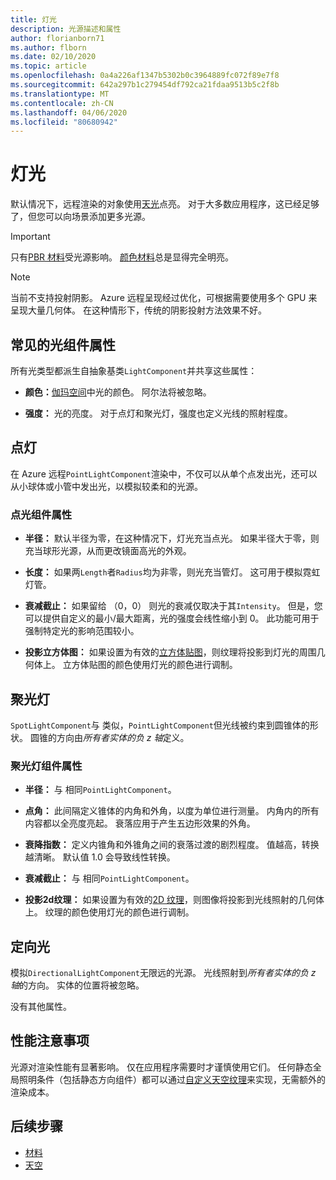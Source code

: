 ```yaml
---
title: 灯光
description: 光源描述和属性
author: florianborn71
ms.author: flborn
ms.date: 02/10/2020
ms.topic: article
ms.openlocfilehash: 0a4a226af1347b5302b0c3964889fc072f89e7f8
ms.sourcegitcommit: 642a297b1c279454df792ca21fdaa9513b5c2f8b
ms.translationtype: MT
ms.contentlocale: zh-CN
ms.lasthandoff: 04/06/2020
ms.locfileid: "80680942"
---
```

# <a name="lights"></a>灯光

默认情况下，远程渲染的对象使用[天光](sky.md)点亮。 对于大多数应用程序，这已经足够了，但您可以向场景添加更多光源。

> [!IMPORTANT]
> 只有[PBR 材料](pbr-materials.md)受光源影响。 [颜色材料](color-materials.md)总是显得完全明亮。

> [!NOTE]
> 当前不支持投射阴影。 Azure 远程呈现经过优化，可根据需要使用多个 GPU 来呈现大量几何体。 在这种情形下，传统的阴影投射方法效果不好。

## <a name="common-light-component-properties"></a>常见的光组件属性

所有光类型都派生自抽象基类`LightComponent`并共享这些属性：

* **颜色：**[伽玛空间](https://en.wikipedia.org/wiki/SRGB)中光的颜色。 阿尔法将被忽略。

* **强度：** 光的亮度。 对于点灯和聚光灯，强度也定义光线的照射程度。

## <a name="point-light"></a>点灯

在 Azure 远程`PointLightComponent`渲染中，不仅可以从单个点发出光，还可以从小球体或小管中发出光，以模拟较柔和的光源。

### <a name="pointlightcomponent-properties"></a>点光组件属性

* **半径：** 默认半径为零，在这种情况下，灯光充当点光。 如果半径大于零，则充当球形光源，从而更改镜面高光的外观。

* **长度：** 如果两`Length`者`Radius`均为非零，则光充当管灯。 这可用于模拟霓虹灯管。

* **衰减截止：** 如果留给 （0，0） 则光的衰减仅取决于其`Intensity`。 但是，您可以提供自定义的最小/最大距离，光的强度会线性缩小到 0。 此功能可用于强制特定光的影响范围较小。

* **投影立方体图：** 如果设置为有效的[立方体贴图](../../concepts/textures.md)，则纹理将投影到灯光的周围几何体上。 立方体贴图的颜色使用灯光的颜色进行调制。

## <a name="spot-light"></a>聚光灯

`SpotLightComponent`与 类似，`PointLightComponent`但光线被约束到圆锥体的形状。 圆锥的方向由*所有者实体的负 z 轴*定义。

### <a name="spotlightcomponent-properties"></a>聚光灯组件属性

* **半径：** 与 相同`PointLightComponent`。

* **点角：** 此间隔定义锥体的内角和外角，以度为单位进行测量。 内角内的所有内容都以全亮度亮起。 衰落应用于产生五边形效果的外角。

* **衰降指数：** 定义内锥角和外锥角之间的衰落过渡的剧烈程度。 值越高，转换越清晰。 默认值 1.0 会导致线性转换。

* **衰减截止：** 与 相同`PointLightComponent`。

* **投影2d纹理：** 如果设置为有效的[2D 纹理](../../concepts/textures.md)，则图像将投影到光线照射的几何体上。 纹理的颜色使用灯光的颜色进行调制。

## <a name="directional-light"></a>定向光

模拟`DirectionalLightComponent`无限远的光源。 光线照射到*所有者实体的负 z 轴*的方向。 实体的位置将被忽略。

没有其他属性。

## <a name="performance-considerations"></a>性能注意事项

光源对渲染性能有显著影响。 仅在应用程序需要时才谨慎使用它们。 任何静态全局照明条件（包括静态方向组件）都可以通过[自定义天空纹理](sky.md)来实现，无需额外的渲染成本。

## <a name="next-steps"></a>后续步骤

* [材料](../../concepts/materials.md)
* [天空](sky.md)
